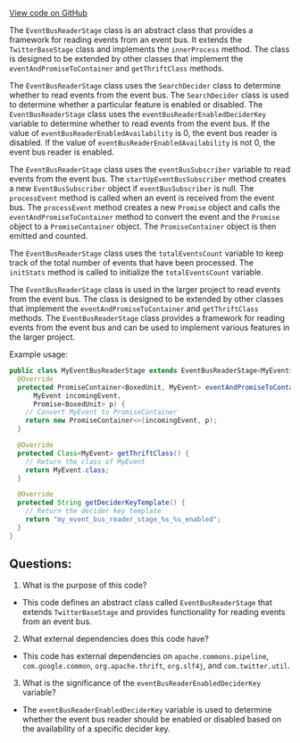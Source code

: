 [View code on GitHub](https://github.com/misbahsy/the-algorithm/src/java/com/twitter/search/ingester/pipeline/twitter/EventBusReaderStage.java)

The `EventBusReaderStage` class is an abstract class that provides a framework for reading events from an event bus. It extends the `TwitterBaseStage` class and implements the `innerProcess` method. The class is designed to be extended by other classes that implement the `eventAndPromiseToContainer` and `getThriftClass` methods. 

The `EventBusReaderStage` class uses the `SearchDecider` class to determine whether to read events from the event bus. The `SearchDecider` class is used to determine whether a particular feature is enabled or disabled. The `EventBusReaderStage` class uses the `eventBusReaderEnabledDeciderKey` variable to determine whether to read events from the event bus. If the value of `eventBusReaderEnabledAvailability` is 0, the event bus reader is disabled. If the value of `eventBusReaderEnabledAvailability` is not 0, the event bus reader is enabled.

The `EventBusReaderStage` class uses the `eventBusSubscriber` variable to read events from the event bus. The `startUpEventBusSubscriber` method creates a new `EventBusSubscriber` object if `eventBusSubscriber` is null. The `processEvent` method is called when an event is received from the event bus. The `processEvent` method creates a new `Promise` object and calls the `eventAndPromiseToContainer` method to convert the event and the `Promise` object to a `PromiseContainer` object. The `PromiseContainer` object is then emitted and counted.

The `EventBusReaderStage` class uses the `totalEventsCount` variable to keep track of the total number of events that have been processed. The `initStats` method is called to initialize the `totalEventsCount` variable.

The `EventBusReaderStage` class is used in the larger project to read events from the event bus. The class is designed to be extended by other classes that implement the `eventAndPromiseToContainer` and `getThriftClass` methods. The `EventBusReaderStage` class provides a framework for reading events from the event bus and can be used to implement various features in the larger project. 

Example usage:

```java
public class MyEventBusReaderStage extends EventBusReaderStage<MyEvent> {
  @Override
  protected PromiseContainer<BoxedUnit, MyEvent> eventAndPromiseToContainer(
      MyEvent incomingEvent,
      Promise<BoxedUnit> p) {
    // Convert MyEvent to PromiseContainer
    return new PromiseContainer<>(incomingEvent, p);
  }

  @Override
  protected Class<MyEvent> getThriftClass() {
    // Return the class of MyEvent
    return MyEvent.class;
  }

  @Override
  protected String getDeciderKeyTemplate() {
    // Return the decider key template
    return "my_event_bus_reader_stage_%s_%s_enabled";
  }
}
```
## Questions: 
 1. What is the purpose of this code?
- This code defines an abstract class called `EventBusReaderStage` that extends `TwitterBaseStage` and provides functionality for reading events from an event bus.

2. What external dependencies does this code have?
- This code has external dependencies on `apache.commons.pipeline`, `com.google.common`, `org.apache.thrift`, `org.slf4j`, and `com.twitter.util`.

3. What is the significance of the `eventBusReaderEnabledDeciderKey` variable?
- The `eventBusReaderEnabledDeciderKey` variable is used to determine whether the event bus reader should be enabled or disabled based on the availability of a specific decider key.